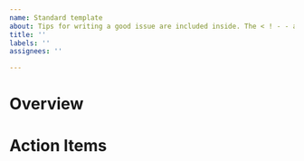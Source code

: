 ```yaml
---
name: Standard template
about: Tips for writing a good issue are included inside. The < ! - - and - - > will not display in the actual issue, but you will be able to see it when you edit it. --------
title: ''
labels: ''
assignees: ''

---
```


# Overview 
<!--Issue purpose and context. This should be detailed enough that someone new to the project should not be completely lost. @ Mention relevant teammates. Choose labels, project, and milestone.

- Link other relevant issues in a bullet point.-->

# Action Items
<!--List tasks in chronological order. Link all relevant Google Docs or external resources in context.-->

<!--If there are tasks that multiple assignees will be repeating, follow this format:




### Assignees
- [ ] @ ...
- [ ] @ ...
- [ ] @ ...

Make a comment with this template. Once you finish, come back to the main checklist above and check off your name.
```
# Repeated task
- [ ] Repeated subtask
- [ ] Repeated subtask
``` 




-->
